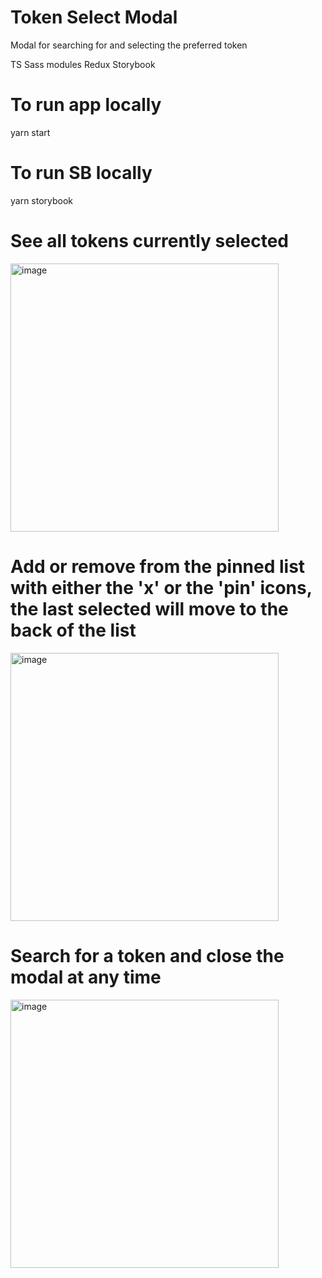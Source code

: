 # Token Select Modal

Modal for searching for and selecting the preferred token

TS
Sass modules
Redux
Storybook

# To run app locally

yarn start

# To run SB locally

yarn storybook

# See all tokens currently selected

<img width="429" alt="image" src="https://user-images.githubusercontent.com/83961538/215357904-799412c2-5c25-4eea-b620-9db0aaa44fb3.png">

# Add or remove from the pinned list with either the 'x' or the 'pin' icons, the last selected will move to the back of the list

<img width="429" alt="image" src="https://user-images.githubusercontent.com/83961538/215357926-b444cfdb-d6b9-4434-b7f9-364420110d66.png">

# Search for a token and close the modal at any time

<img width="429" alt="image" src="https://user-images.githubusercontent.com/83961538/215357947-afcba0c8-c935-42bb-b7cc-c1d390a5c58a.png">
